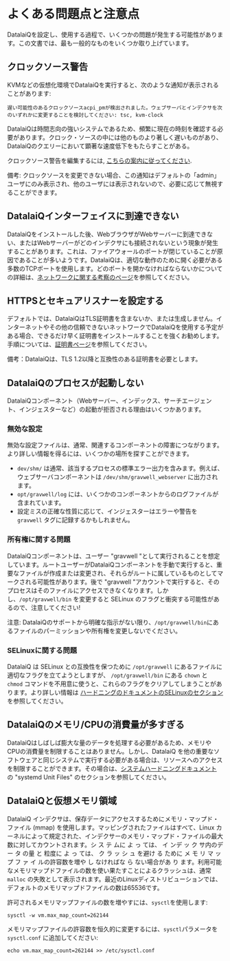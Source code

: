 # よくある問題点と注意点

DatalaiQを設定し、使用する過程で、いくつかの問題が発生する可能性があります。この文書では、最も一般的なものをいくつか取り上げています。

## クロックソース警告

KVMなどの仮想化環境でDatalaiQを実行すると、次のような通知が表示されることがあります:

```
遅い可能性のあるクロックソースacpi_pmが検出されました。ウェブサーバとインデクサを次のいずれかに変更することを検討してください: tsc, kvm-clock
```

DatalaiQは時間志向の強いシステムであるため、頻繁に現在の時刻を確認する必要があります。クロック・ソースの中には他のものより著しく遅いものがあり、DatalaiQのクエリーにおいて顕著な速度低下をもたらすことがある。

クロックソース警告を編集するには, [こちらの案内に従ってください](https://aws.amazon.com/premiumsupport/knowledge-center/manage-ec2-linux-clock-source/).

備考: クロックソースを変更できない場合、この通知はデフォルトの「admin」ユーザにのみ表示され、他のユーザには表示されないので、必要に応じて無視することができます。

## DatalaiQインターフェイスに到達できない

DatalaiQをインストールした後、WebブラウザがWebサーバーに到達できない、またはWebサーバーがどのインデクサにも接続されないという現象が発生することがあります。これは、ファイアウォールのポートが閉じていることが原因であることが多いようです。DatalaiQは、適切な動作のために開く必要がある多数のTCPポートを使用します。どのポートを開かなければならないかについての詳細は、[ネットワークに関する考察のページ](networking.md)を参照してください。

## HTTPSとセキュアリスナーを設定する

デフォルトでは、DatalaiQはTLS証明書を含まないか、または生成しません。インターネットやその他の信頼できないネットワークでDatalaiQを使用する予定がある場合、できるだけ早く証明書をインストールすることを強くお勧めします。手順については、[証明書ページ](certificates.md)を参照してください。

備考：DatalaiQは、TLS 1.2以降と互換性のある証明書を必要とします。

## DatalaiQのプロセスが起動しない

DatalaiQコンポーネント（Webサーバー、インデックス、サーチエージェント、インジェスターなど）の起動が拒否される理由はいくつかあります。

### 無効な設定

無効な設定ファイルは、通常、関連するコンポーネントの障害につながります。より詳しい情報を得るには、いくつかの場所を探すことができます。

* `dev/shm/` は通常、該当するプロセスの標準エラー出力を含みます。例えば、ウェブサーバコンポーネントは `/dev/shm/gravwell_webserver` に出力されます。
* `opt/gravwell/log` には、いくつかのコンポーネントからのログファイルが含まれています。
* 設定ミスの正確な性質に応じて、インジェスターはエラーや警告を `gravwell` タグに記録するかもしれません。

### 所有権に関する問題

DatalaiQコンポーネントは、ユーザー "gravwell "として実行されることを想定しています。ルートユーザーがDatalaiQコンポーネントを手動で実行すると、重要なファイルが作成または変更され、それらがルートに属しているものとしてマークされる可能性があります。後で "gravwell "アカウントで実行すると、そのプロセスはそのファイルにアクセスできなくなります。しかし、`/opt/gravwell/bin` を変更すると SELinux のフラグと衝突する可能性があるので、注意してください!

注意: DatalaiQのサポートから明確な指示がない限り、`/opt/gravwell/bin`にあるファイルのパーミッションや所有権を変更しないでください。

### SELinuxに関する問題

DatalaiQ は SELinux との互換性を保つために `/opt/gravwell` にあるファイルに適切なフラグを立てようとしますが、 `/opt/gravwell/bin` にある `chown` と `chmod` コマンドを不用意に使うと、これらのフラグをクリアしてしまうことがあります。より詳しい情報は [ハードニングのドキュメントのSELinuxのセクション](hardening.md) を参照してください。

## DatalaiQのメモリ/CPUの消費量が多すぎる

DatalaiQはしばしば膨大な量のデータを処理する必要があるため、メモリやCPUの消費量を制限することはありません。しかし、DatalaiQ を他の重要なソフトウェアと同じシステムで実行する必要がある場合は、リソースへのアクセスを制限することができます。その場合は、[システムハードニングドキュメント](hardening.md) の "systemd Unit Files" のセクションを参照してください。

## DatalaiQと仮想メモリ領域

DatalaiQ インデクサは、保存データにアクセスするためにメモリ・マップド・ファイル (mmap) を使用します。マッピングされたファイルはすべて、Linux カーネルによって規定された、インデクサーのメモリ・マップド・ファイルの最大数に対してカウントされます。シ ス テ ムに よ っ ては、 イ ンデ ッ ク サ内のデー タ の量 と 粒度に よ っ ては、 ク ラ ッ シ ュ を避け る ために メ モ リ マ ッ プ フ ァ イ ルの許容数を増や し なければな ら ない場合があ り ます。利用可能なメモリマップドファイルの数を使い果たすことによるクラッシュは、通常 `malloc` の失敗として表示されます。最近のLinuxディストリビューションでは、デフォルトのメモリマップドファイルの数は65536です。

許可されるメモリマップファイルの数を増やすには、`sysctl`を使用します:

```
sysctl -w vm.max_map_count=262144
```

メモリマップファイルの許容数を恒久的に変更するには、`sysctl`パラメータを `sysctl.conf` に追加してください:

```
echo vm.max_map_count=262144 >> /etc/sysctl.conf
```



